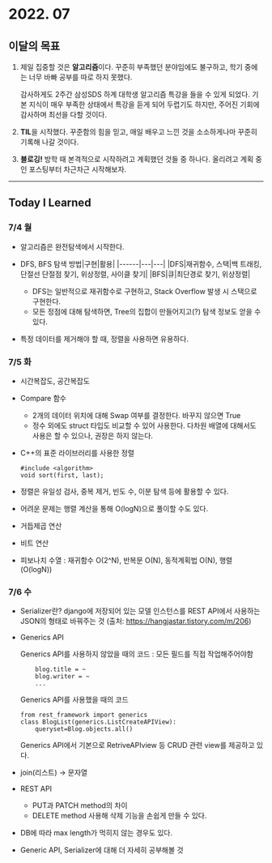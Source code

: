 # 2022. 07
## 이달의 목표
1. 제일 집중할 것은 **알고리즘**이다. 꾸준히 부족했던 분야임에도 불구하고, 학기 중에는 너무 바빠 공부를 따로 하지 못했다.

    감사하게도 2주간 삼성SDS 하계 대학생 알고리즘 특강을 들을 수 있게 되었다. 기본 지식이 매우 부족한 상태에서 특강을 듣게 되어 두렵기도 하지만, 주어진 기회에 감사하며 최선을 다할 것이다.
2. **TIL**을 시작했다. 꾸준함의 힘을 믿고, 매일 배우고 느낀 것을 소소하게나마 꾸준히 기록해 나갈 것이다.
3. **블로깅!** 방학 때 본격적으로 시작하려고 계획했던 것들 중 하나다. 올리려고 계획 중인 포스팅부터 차근차근 시작해보자.


---


## Today I Learned
### 7/4 월
+ 알고리즘은 완전탐색에서 시작한다.
+ DFS, BFS
    탐색 방법|구현|활용|
    |------|---|---|
    |DFS|재귀함수, 스택|백 트래킹, 단절선 단절점 찾기, 위상정렬, 사이클 찾기|
    |BFS|큐|최단경로 찾기, 위상정렬|

    + DFS는 일반적으로 재귀함수로 구현하고, Stack Overflow 발생 시 스택으로 구현한다. 
    + 모든 정점에 대해 탐색하면, Tree의 집합이 만들어지고(?) 탐색 정보도 얻을 수 있다.
+ 특정 데이터를 제거해야 할 때, 정렬을 사용하면 유용하다.




### 7/5 화
+ 시간복잡도, 공간복잡도
+ Compare 함수
    + 2개의 데이터 위치에 대해 Swap 여부를 결정한다. 바꾸지 않으면 True
    + 정수 외에도 struct 타입도 비교할 수 있어 사용한다. 다차원 배열에 대해서도 사용은 할 수 있으나, 권장은 하지 않는다.
+ C++의 표준 라이브러리를 사용한 정렬

    ```
    #include <algorithm>
    void sort(first, last);
    ```
+ 정렬은 유일성 검사, 중복 제거, 빈도 수, 이분 탐색 등에 활용할 수 있다.
+ 어려운 문제는 행렬 계산을 통해 O(logN)으로 풀이할 수도 있다.
+ 거듭제곱 연산
+ 비트 연산
+ 피보나치 수열 : 재귀함수 O(2^N), 반복문 O(N), 동적계획법 O(N), 행렬 (O(logN))

### 7/6 수
+ Serializer란? django에 저장되어 있는 모델 인스턴스를 REST API에서 사용하는 JSON의 형태로 바꿔주는 것 (출처: https://hangjastar.tistory.com/m/206)

+ Generics API

    Generics API를 사용하지 않았을 때의 코드 : 모든 필드를 직접 작업해주어야함

    ```
        blog.title = ~
        blog.writer = ~
        ...
    ```
    Generics API를 사용했을 때의 코드

    ```
    from rest_framework import generics
    class BlogList(generics.ListCreateAPIView):
        queryset=Blog.objects.all()
    ```

    Generics API에서 기본으로 RetriveAPIview 등 CRUD 관련 view를 제공하고 있다.

+ join(리스트) -> 문자열
+ REST API
    + PUT과 PATCH method의 차이
    + DELETE method 사용해 삭제 기능을 손쉽게 만들 수 있다.
+ DB에 따라 max length가 먹히지 않는 경우도 있다.
+  Generic API, Serializer에 대해 더 자세히 공부해볼 것